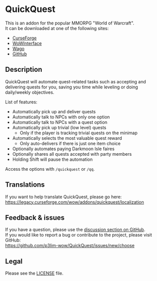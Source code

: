 # QuickQuest

This is an addon for the popular MMORPG "World of Warcraft".  
It can be downloaded at one of the following sites:

- [CurseForge](https://www.curseforge.com/wow/addons/quickquest)
- [WoWInterface](https://wowinterface.com/downloads/info20838)
- [Wago](https://addons.wago.io/addons/quickquest)
- [GitHub](https://github.com/p3lim-wow/QuickQuest/releases)

## Description

QuickQuest will automate quest-related tasks such as accepting and delivering quests for you, saving you time while leveling or doing daily/weekly objectives.

List of features:

- Automatically pick up and deliver quests
- Automatically talk to NPCs with only one option
- Automatically talk to NPCs with a quest option
- Automatically pick up trivial (low level) quests
	- Only if the player is tracking trivial quests on the minimap
- Automatically selects the most valuable quest reward
	- Only auto-delivers if there is just one item choice
- Optionally automates paying Darkmoon Isle faires
- Optionally shares all quests accepted with party members
- Holding Shift will pause the automation

Access the options with `/quickquest` or `/qq`.

## Translations

If you want to help translate QuickQuest, please go here:  
<https://legacy.curseforge.com/wow/addons/quickquest/localization>

## Feedback & issues

If you have a question, please use the [discussion section on GitHub](https://github.com/p3lim-wow/QuickQuest/discussions).  
If you would like to report a bug or contribute to the project, please visit GitHub:  
<https://github.com/p3lim-wow/QuickQuest/issues/new/choose>

## Legal

Please see the [LICENSE](https//github.com/p3lim-wow/QuickQuest/blob/master/LICENSE.txt) file.
